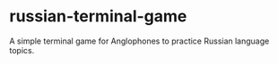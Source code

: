 # russian-terminal-game
A simple terminal game for Anglophones to practice Russian language topics.
